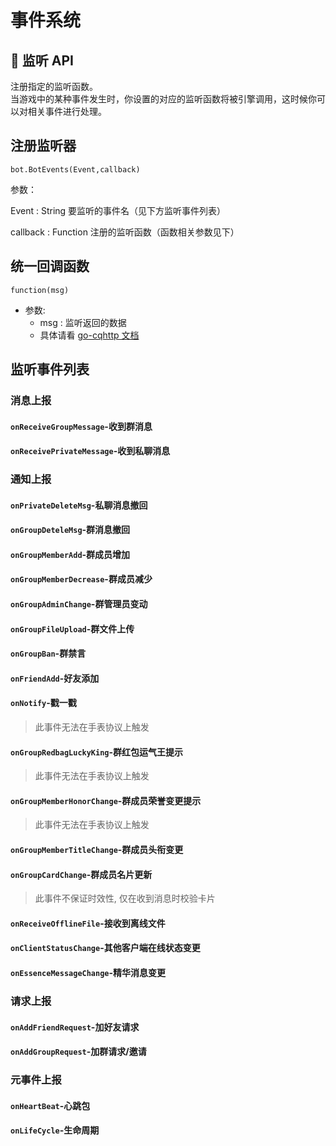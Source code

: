 # 事件系统


## 🔔 监听 API
注册指定的监听函数。<br/>
当游戏中的某种事件发生时，你设置的对应的监听函数将被引擎调用，这时候你可以对相关事件进行处理。

## 注册监听器

`bot.BotEvents(Event,callback)`

参数：

Event : String
要监听的事件名（见下方监听事件列表）

callback : Function
注册的监听函数（函数相关参数见下）

## 统一回调函数

 `function(msg)`

* 参数:
  - msg : 监听返回的数据
  - 具体请看 [go-cqhttp 文档](https://docs.go-cqhttp.org)

## 监听事件列表

### 消息上报
 
#### `onReceiveGroupMessage`-收到群消息

#### `onReceivePrivateMessage`-收到私聊消息

### 通知上报

#### `onPrivateDeleteMsg`-私聊消息撤回

#### `onGroupDeteleMsg`-群消息撤回

#### `onGroupMemberAdd`-群成员增加

#### `onGroupMemberDecrease`-群成员减少

#### `onGroupAdminChange`-群管理员变动

#### `onGroupFileUpload`-群文件上传

#### `onGroupBan`-群禁言

#### `onFriendAdd`-好友添加

#### `onNotify`-戳一戳

> 此事件无法在手表协议上触发

#### `onGroupRedbagLuckyKing`-群红包运气王提示

> 此事件无法在手表协议上触发

#### `onGroupMemberHonorChange`-群成员荣誉变更提示

> 此事件无法在手表协议上触发

#### `onGroupMemberTitleChange`-群成员头衔变更

#### `onGroupCardChange`-群成员名片更新

> 此事件不保证时效性, 仅在收到消息时校验卡片

#### `onReceiveOfflineFile`-接收到离线文件

#### `onClientStatusChange`-其他客户端在线状态变更

#### `onEssenceMessageChange`-精华消息变更

### 请求上报

#### `onAddFriendRequest`-加好友请求

#### `onAddGroupRequest`-加群请求/邀请

### 元事件上报

#### `onHeartBeat`-心跳包

#### `onLifeCycle`-生命周期


